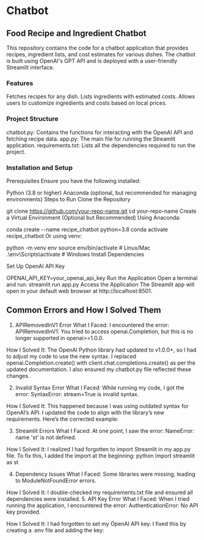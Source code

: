 # Chatbot

## Food Recipe and Ingredient Chatbot
This repository contains the code for a chatbot application that provides recipes, ingredient lists, and cost estimates for various dishes. The chatbot is built using OpenAI's GPT API and is deployed with a user-friendly Streamlit interface.

### Features
Fetches recipes for any dish.
Lists ingredients with estimated costs.
Allows users to customize ingredients and costs based on local prices.
### Project Structure
chatbot.py: Contains the functions for interacting with the OpenAI API and fetching recipe data.
app.py: The main file for running the Streamlit application.
requirements.txt: Lists all the dependencies required to run the project.

### Installation and Setup
Prerequisites
Ensure you have the following installed:

Python (3.8 or higher)
Anaconda (optional, but recommended for managing environments)
Steps to Run
Clone the Repository

git clone https://github.com/your-repo-name.git
cd your-repo-name
Create a Virtual Environment (Optional but Recommended)
Using Anaconda:

conda create --name recipe_chatbot python=3.8
conda activate recipe_chatbot
Or using venv:

python -m venv env
source env/bin/activate  # Linux/Mac
.\env\Scripts\activate   # Windows
Install Dependencies

Set Up OpenAI API Key

OPENAI_API_KEY=your_openai_api_key
Run the Application
Open a terminal and run:
streamlit run app.py
Access the Application
The Streamlit app will open in your default web browser at http://localhost:8501.

## Common Errors and How I Solved Them
1. APIRemovedInV1 Error
What I Faced:
I encountered the error: APIRemovedInV1: You tried to access openai.Completion, but this is no longer supported in openai>=1.0.0.

How I Solved It:
The OpenAI Python library had updated to v1.0.0+, so I had to adjust my code to use the new syntax. I replaced openai.Completion.create() with client.chat.completions.create() as per the updated documentation. I also ensured my chatbot.py file reflected these changes.

2. Invalid Syntax Error
What I Faced:
While running my code, I got the error: SyntaxError: stream=True is invalid syntax.

How I Solved It:
This happened because I was using outdated syntax for OpenAI’s API. I updated the code to align with the library’s new requirements. Here’s the corrected example:


3. Streamlit Errors
What I Faced:
At one point, I saw the error: NameError: name 'st' is not defined.

How I Solved It:
I realized I had forgotten to import Streamlit in my app.py file. To fix this, I added the import at the beginning:
python
import streamlit as st

4. Dependency Issues
What I Faced:
Some libraries were missing, leading to ModuleNotFoundError errors.

How I Solved It:
I double-checked my requirements.txt file and ensured all dependencies were installed.
5. API Key Error
What I Faced:
When I tried running the application, I encountered the error: AuthenticationError: No API key provided.

How I Solved It:
I had forgotten to set my OpenAI API key. I fixed this by creating a .env file and adding the key:


